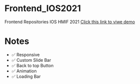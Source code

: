 # Frontend_IOS2021
Frontend Repositories IOS HMIF 2021
[Click this link to viwe demo](https://sabdadev.github.io/ios21test/)
# Notes
- :white_check_mark: Responsive
- :white_check_mark: Custom Slide Bar
- :white_check_mark: Back to top Button
- :white_check_mark: Animation
- :white_check_mark: Loading Bar


